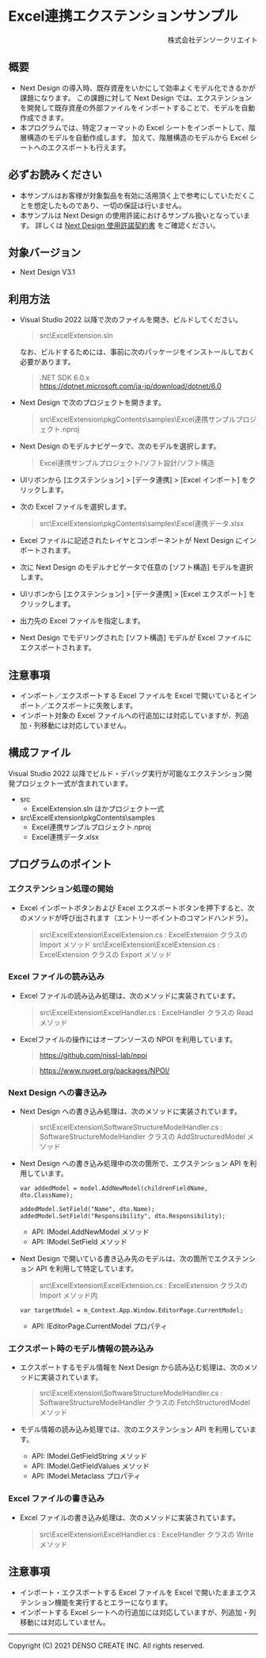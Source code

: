 # Excel連携エクステンションサンプル

<div style="text-align: right">株式会社デンソークリエイト</div>

## 概要

* Next Design の導入時、既存資産をいかにして効率よくモデル化できるかが課題になります。
  この課題に対して Next Design では、エクステンションを開発して既存資産の外部ファイルをインポートすることで、モデルを自動作成できます。
* 本プログラムでは、特定フォーマットの Excel シートをインポートして、階層構造のモデルを自動作成します。
  加えて、階層構造のモデルから Excel シートへのエクスポートも行えます。

## 必ずお読みください

* 本サンプルはお客様が対象製品を有効に活用頂く上で参考にしていただくことを想定したものであり、一切の保証は行いません。
* 本サンプルは Next Design の使用許諾におけるサンプル扱いとなっています。
  詳しくは [Next Design 使用許諾契約書](https://www.nextdesign.app/agreements/LicenseAgreement.pdf) をご確認ください。

## 対象バージョン

* Next Design V3.1

## 利用方法

* Visual Studio 2022 以降で次のファイルを開き、ビルドしてください。

    > src\ExcelExtension.sln

    なお、ビルドするためには、事前に次のパッケージをインストールしておく必要があります。

    > .NET SDK 6.0.x  
    > <https://dotnet.microsoft.com/ja-jp/download/dotnet/6.0>

* Next Design で次のプロジェクトを開きます。

    > src\ExcelExtension\pkgContents\samples\Excel連携サンプルプロジェクト.nproj

* Next Design のモデルナビゲータで、次のモデルを選択します。

    > Excel連携サンプルプロジェクト/ソフト設計/ソフト構造

* UIリボンから [エクステンション] > [データ連携] > [Excel インポート] をクリックします。
* 次の Excel ファイルを選択します。

    > src\ExcelExtension\pkgContents\samples\Excel連携データ.xlsx

* Excel ファイルに記述されたレイヤとコンポーネントが Next Design にインポートされます。
* 次に Next Design のモデルナビゲータで任意の [ソフト構造] モデルを選択します。
* UIリボンから [エクステンション] > [データ連携] > [Excel エクスポート] をクリックします。
* 出力先の Excel ファイルを指定します。
* Next Design でモデリングされた [ソフト構造] モデルが Excel ファイルにエクスポートされます。

## 注意事項

* インポート／エクスポートする Excel ファイルを Excel で開いているとインポート／エクスポートに失敗します。
* インポート対象の Excel ファイルへの行追加には対応していますが、列追加・列移動には対応していません。

## 構成ファイル

Visual Studio 2022 以降でビルド・デバッグ実行が可能なエクステンション開発プロジェクト一式が含まれています。

* src
    * ExcelExtension.sln ほかプロジェクト一式
* src\ExcelExtension\pkgContents\samples
    * Excel連携サンプルプロジェクト.nproj
    * Excel連携データ.xlsx

## プログラムのポイント

### エクステンション処理の開始

* Excel インポートボタンおよび Excel エクスポートボタンを押下すると、次のメソッドが呼び出されます（エントリーポイントのコマンドハンドラ）。

    > src\ExcelExtension\ExcelExtension.cs : ExcelExtension クラスの Import メソッド
    > src\ExcelExtension\ExcelExtension.cs : ExcelExtension クラスの Export メソッド

### Excel ファイルの読み込み

* Excel ファイルの読み込み処理は、次のメソッドに実装されています。

    > src\ExcelExtension\ExcelHandler.cs : ExcelHandler クラスの Read メソッド

* Excelファイルの操作にはオープンソースの NPOI を利用しています。

    > <https://github.com/nissl-lab/npoi>

    > <https://www.nuget.org/packages/NPOI/>

### Next Design への書き込み

* Next Design への書き込み処理は、次のメソッドに実装されています。

    > src\ExcelExtension\SoftwareStructureModelHandler.cs : SoftwareStructureModelHandler クラスの AddStructuredModel メソッド

* Next Design への書き込み処理中の次の箇所で、エクステンション API を利用しています。

    ```
    var addedModel = model.AddNewModel(childrenFieldName, dto.ClassName);

    addedModel.SetField("Name", dto.Name);
    addedModel.SetField("Responsibility", dto.Responsibility);
    ```

    * API: IModel.AddNewModel メソッド
    * API: IModel.SetField メソッド

* Next Design で開いている書き込み先のモデルは、次の箇所でエクステンション API を利用して特定しています。

    > src\ExcelExtension\ExcelExtension.cs : ExcelExtension クラスの Import メソッド内

    ```
    var targetModel = m_Context.App.Window.EditorPage.CurrentModel;
    ```

    * API: IEditorPage.CurrentModel プロパティ

### エクスポート時のモデル情報の読み込み

* エクスポートするモデル情報を Next Design から読み込む処理は、次のメソッドに実装されています。

    > src\ExcelExtension\SoftwareStructureModelHandler.cs : SoftwareStructureModelHandler クラスの FetchStructuredModel メソッド

* モデル情報の読み込み処理では、次のエクステンション API を利用しています。

    * API: IModel.GetFieldString メソッド
    * API: IModel.GetFieldValues メソッド
    * API: IModel.Metaclass プロパティ

### Excel ファイルの書き込み

* Excel ファイルの書き込み処理は、次のメソッドに実装されています。

    > src\ExcelExtension\ExcelHandler.cs : ExcelHandler クラスの Write メソッド

## 注意事項

* インポート・エクスポートする Excel ファイルを Excel で開いたままエクステンション機能を実行するとエラーになります。
* インポートする Excel シートへの行追加には対応していますが、列追加・列移動には対応していません。

----
Copyright (C) 2021 DENSO CREATE INC. All rights reserved.
